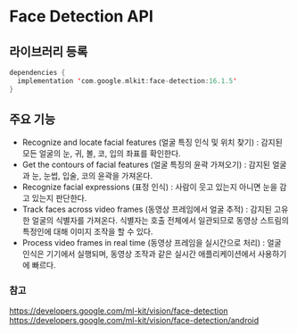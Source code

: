 # Face Detection API
## 라이브러리 등록
``` kotlin 
dependencies {
  implementation 'com.google.mlkit:face-detection:16.1.5'
}
```
## 주요 기능
* Recognize and locate facial features (얼굴 특징 인식 및 위치 찾기) : 감지된 모든 얼굴의 눈, 귀, 볼, 코, 입의 좌표를 확인한다.   
*	Get the contours of facial features (얼굴 특징의 윤곽 가져오기) : 감지된 얼굴과 눈, 눈썹, 입술, 코의 윤곽을 가져온다.   
*	Recognize facial expressions (표정 인식) : 사람이 웃고 있는지 아니면 눈을 감고 있는지 판단한다.   
*	Track faces across video frames (동영상 프레임에서 얼굴 추적) : 감지된 고유한 얼굴의 식별자를 가져온다. 식별자는 호출 전체에서 일관되므로 동영상 스트림의 특정인에 대해 이미지 조작을 할 수 있다.   
*	Process video frames in real time (동영상 프레임을 실시간으로 처리) : 얼굴 인식은 기기에서 실행되며, 동영상 조작과 같은 실시간 애플리케이션에서 사용하기에 빠르다.

### 참고
https://developers.google.com/ml-kit/vision/face-detection   
https://developers.google.com/ml-kit/vision/face-detection/android   
